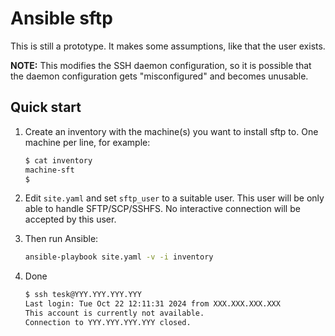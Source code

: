 # Ansible sftp

This is still a prototype. It makes some assumptions, like that the user exists.

**NOTE:** This modifies the SSH daemon configuration, so it is possible that the daemon configuration gets "misconfigured" and becomes unusable.

## Quick start

1. Create an inventory with the machine(s) you want to install sftp to. One machine per line, for example:

    ```sh
    $ cat inventory
    machine-sft
    $
    ```

1. Edit `site.yaml` and set `sftp_user` to a suitable user. This user will be only able to handle SFTP/SCP/SSHFS. No interactive connection will be accepted by this user. 

1. Then run Ansible:

    ```sh
    ansible-playbook site.yaml -v -i inventory
    ```

1. Done

    ```sh
    $ ssh tesk@YYY.YYY.YYY.YYY
    Last login: Tue Oct 22 12:11:31 2024 from XXX.XXX.XXX.XXX
    This account is currently not available.
    Connection to YYY.YYY.YYY.YYY closed.
    ```

